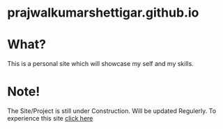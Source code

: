 # prajwalkumarshettigar.github.io

# What?
This is a personal site which will showcase my self and my skills.

# Note!
The Site/Project is still under Construction. Will be updated Regulerly.
To experience this site [click here](https://prajwalkumarshettigar.github.io)

